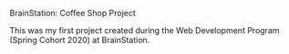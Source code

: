 BrainStation: Coffee Shop Project

This was my first project created during the Web Development Program (Spring Cohort 2020) at BrainStation.
